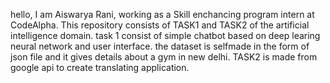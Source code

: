 hello, I am Aiswarya Rani, working as a Skill enchancing program intern at CodeAlpha. This repository consists of TASK1 and TASK2 of the artificial intelligence domain. task 1 consist of simple chatbot based on deep learing neural network and user interface. the dataset is selfmade in the form of json file and it gives details about a gym in new delhi. TASK2 is made from google api to create translating application.

